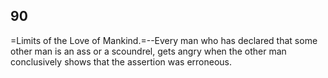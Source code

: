 ## 90

=Limits of the Love of Mankind.=--Every man who has declared that some
other man is an ass or a scoundrel, gets angry when the other man
conclusively shows that the assertion was erroneous.



